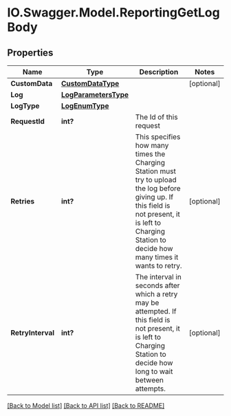 # IO.Swagger.Model.ReportingGetLogBody
## Properties

Name | Type | Description | Notes
------------ | ------------- | ------------- | -------------
**CustomData** | [**CustomDataType**](CustomDataType.md) |  | [optional] 
**Log** | [**LogParametersType**](LogParametersType.md) |  | 
**LogType** | [**LogEnumType**](LogEnumType.md) |  | 
**RequestId** | **int?** | The Id of this request   | 
**Retries** | **int?** | This specifies how many times the Charging Station must try to upload the log before giving up. If this field is not present, it is left to Charging Station to decide how many times it wants to retry.   | [optional] 
**RetryInterval** | **int?** | The interval in seconds after which a retry may be attempted. If this field is not present, it is left to Charging Station to decide how long to wait between attempts.   | [optional] 

[[Back to Model list]](../README.md#documentation-for-models) [[Back to API list]](../README.md#documentation-for-api-endpoints) [[Back to README]](../README.md)

